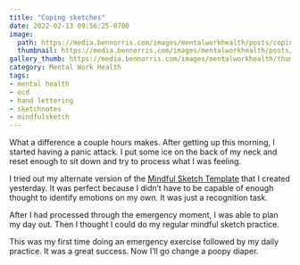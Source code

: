 ```yaml
---
title: "Coping sketches"
date: 2022-02-13 09:56:25-0700
image: 
  path: https://media.bennorris.com/images/mentalworkhealth/posts/coping-sketches.jpg
  thumbnail: https://media.bennorris.com/images/mentalworkhealth/posts/thumbnails/coping-sketches.jpg
gallery_thumb: https://media.bennorris.com/images/mentalworkhealth/thumbs/coping-sketches.jpg
category: Mental Work Health
tags:
- mental health
- ocd
- hand lettering
- sketchnotes
- mindfulsketch
---
```


What a difference a couple hours makes. After getting up this morning, I started having a panic attack. I put some ice on the back of my neck and reset enough to sit down and try to process what I was feeling.

I tried out my alternate version of the [Mindful Sketch Template](https://bennorris.com/mindful-sketch-template/) that I created yesterday. It was perfect because I didn’t have to be capable of enough thought to identify emotions on my own. It was just a recognition task.

After I had processed through the emergency moment, I was able to plan my day out. Then I thought I could do my regular mindful sketch practice.

This was my first time doing an emergency exercise followed by my daily practice. It was a great success. Now I’ll go change a poopy diaper.
